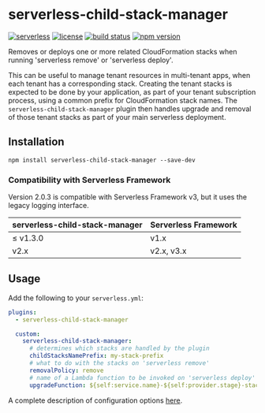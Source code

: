 # serverless-child-stack-manager

[![serverless][icon-serverless]][link-serverless]
[![license][icon-lic]][link-lic]
[![build status][icon-ci]][link-ci]
[![npm version][icon-npm]][link-npm]

Removes or deploys one or more related CloudFormation stacks when running 'serverless remove' or 'serverless deploy'.

This can be useful to manage tenant resources in multi-tenant apps, when each tenant has a corresponding stack. Creating the tenant stacks is expected to be done by your application, as part of your tenant subscription process, using a common prefix for CloudFormation stack names. The `serverless-child-stack-manager` plugin then handles upgrade and removal of those tenant stacks as part of your main serverless deployment.

## Installation

```
npm install serverless-child-stack-manager --save-dev
```

### Compatibility with Serverless Framework

Version 2.0.3 is compatible with Serverless Framework v3, but it uses the legacy logging interface.

|serverless-child-stack-manager|Serverless Framework|
|---|---|
|≤ v1.3.0|v1.x|
|v2.x|v2.x, v3.x|

## Usage

Add the following to your `serverless.yml`:

```yml
plugins:
  - serverless-child-stack-manager

  custom:
    serverless-child-stack-manager:
      # determines which stacks are handled by the plugin
      childStacksNamePrefix: my-stack-prefix
      # what to do with the stacks on 'serverless remove'
      removalPolicy: remove
      # name of a Lambda function to be invoked on 'serverless deploy' for all the associated stacks
      upgradeFunction: ${self:service.name}-${self:provider.stage}-stackUpdate
```

A complete description of configuration options [here](https://github.com/coyoteecd/serverless-child-stack-manager/blob/master/src/serverless-child-stack-manager-config.ts).

[//]: # (Note: icon sources seem to be random. It's just because shields.io is extremely slow so using alternatives whenever possible)
[icon-serverless]: http://public.serverless.com/badges/v3.svg
[icon-lic]: https://img.shields.io/github/license/coyoteecd/serverless-child-stack-manager
[icon-ci]: https://travis-ci.com/coyoteecd/serverless-child-stack-manager.svg?branch=master
[icon-npm]: https://badge.fury.io/js/serverless-child-stack-manager.svg

[link-serverless]: http://www.serverless.com
[link-lic]: https://github.com/coyoteecd/serverless-child-stack-manager/blob/master/LICENSE
[link-ci]: https://travis-ci.com/coyoteecd/serverless-child-stack-manager
[link-npm]: https://www.npmjs.com/package/serverless-child-stack-manager
